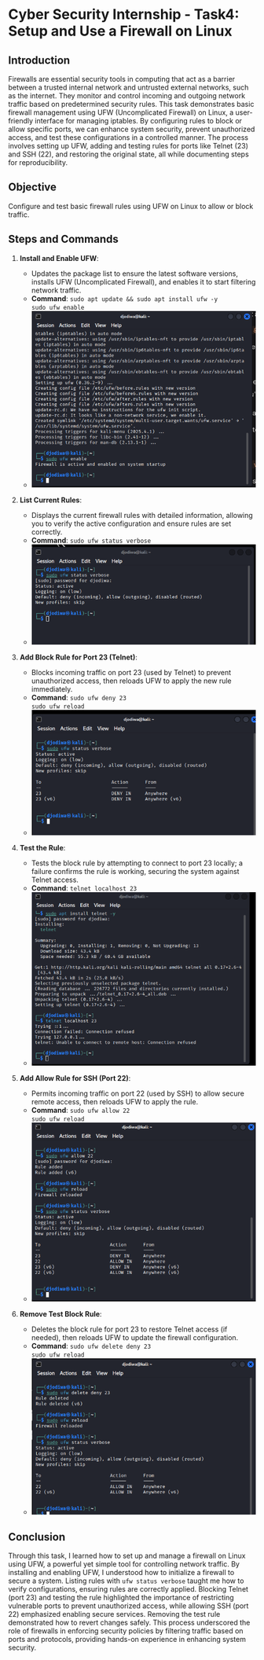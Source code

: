 # Cyber Security Internship - Task4: Setup and Use a Firewall on Linux

## Introduction
Firewalls are essential security tools in computing that act as a barrier between a trusted internal network and untrusted external networks, such as the internet. They monitor and control incoming and outgoing network traffic based on predetermined security rules. This task demonstrates basic firewall management using UFW (Uncomplicated Firewall) on Linux, a user-friendly interface for managing iptables. By configuring rules to block or allow specific ports, we can enhance system security, prevent unauthorized access, and test these configurations in a controlled manner. The process involves setting up UFW, adding and testing rules for ports like Telnet (23) and SSH (22), and restoring the original state, all while documenting steps for reproducibility.

## Objective
Configure and test basic firewall rules using UFW on Linux to allow or block traffic.

## Steps and Commands

1. **Install and Enable UFW**:  
   - Updates the package list to ensure the latest software versions, installs UFW (Uncomplicated Firewall), and enables it to start filtering network traffic.  
   - **Command**: `sudo apt update && sudo apt install ufw -y`  
     `sudo ufw enable`  
   - ![UFW Enable](resource/step1-enable-ufw.png)

2. **List Current Rules**:  
   - Displays the current firewall rules with detailed information, allowing you to verify the active configuration and ensure rules are set correctly.  
   - **Command**: `sudo ufw status verbose`  
   - ![List Rules](resource/step2-list-rules.png)

3. **Add Block Rule for Port 23 (Telnet)**:  
   - Blocks incoming traffic on port 23 (used by Telnet) to prevent unauthorized access, then reloads UFW to apply the new rule immediately.  
   - **Command**: `sudo ufw deny 23`  
     `sudo ufw reload`  
   - ![Block Rule](resource/step3-block-rule-added.png)

4. **Test the Rule**:  
   - Tests the block rule by attempting to connect to port 23 locally; a failure confirms the rule is working, securing the system against Telnet access.  
   - **Command**: `telnet localhost 23`  
   - ![Test Failure](resource/step4-test-failure.png)

5. **Add Allow Rule for SSH (Port 22)**:  
   - Permits incoming traffic on port 22 (used by SSH) to allow secure remote access, then reloads UFW to apply the rule.  
   - **Command**: `sudo ufw allow 22`  
     `sudo ufw reload`  
   - ![Allow SSH](resource/step5-allow-ssh.png)

6. **Remove Test Block Rule**:  
   - Deletes the block rule for port 23 to restore Telnet access (if needed), then reloads UFW to update the firewall configuration.  
   - **Command**: `sudo ufw delete deny 23`  
     `sudo ufw reload`  
   - ![Rule Removed](resource/step6-rule-removed.png)

## Conclusion
Through this task, I learned how to set up and manage a firewall on Linux using UFW, a powerful yet simple tool for controlling network traffic. By installing and enabling UFW, I understood how to initialize a firewall to secure a system. Listing rules with `ufw status verbose` taught me how to verify configurations, ensuring rules are correctly applied. Blocking Telnet (port 23) and testing the rule highlighted the importance of restricting vulnerable ports to prevent unauthorized access, while allowing SSH (port 22) emphasized enabling secure services. Removing the test rule demonstrated how to revert changes safely. This process underscored the role of firewalls in enforcing security policies by filtering traffic based on ports and protocols, providing hands-on experience in enhancing system security.

